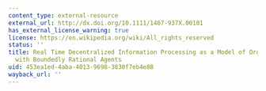 ```yaml
---
content_type: external-resource
external_url: http://dx.doi.org/10.1111/1467-937X.00101
has_external_license_warning: true
license: https://en.wikipedia.org/wiki/All_rights_reserved
status: ''
title: Real Time Decentralized Information Processing as a Model of Organizations
  with Boundedly Rational Agents
uid: 453ea1ed-4aba-4013-9698-3830f7eb4e88
wayback_url: ''
---
```

